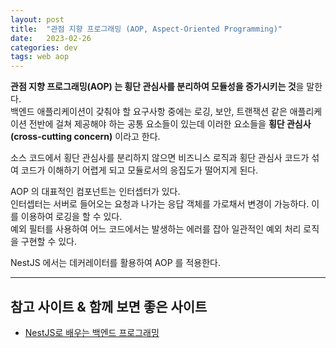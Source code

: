 ```yaml
---
layout: post
title:  "관점 지향 프로그래밍 (AOP, Aspect-Oriented Programming)"
date:   2023-02-26
categories: dev
tags: web aop
---
```


**관점 지향 프로그래밍(AOP) 는 횡단 관심사를 분리하여 모듈성을 증가시키는 것**을 말한다.  
백엔드 애플리케이션이 갖춰야 할 요구사항 중에는 로깅, 보안, 트랜잭션 같은 애플리케이션 전반에 걸쳐 제공해야 하는 공통 요소들이 있는데
이러한 요소들을 **횡단 관심사(cross-cutting concern)** 이라고 한다.

소스 코드에서 횡단 관심사를 분리하지 않으면 비즈니스 로직과 횡단 관심사 코드가 섞여 코드가 이해하기 어렵게 되고 모듈로서의 응집도가 떨어지게 된다.

AOP 의 대표적인 컴포넌트는 인터셉터가 있다.  
인터셉터는 서버로 들어오는 요청과  나가는 응답 객체를 가로채서 변경이 가능하다. 이를 이용하여 로깅을 할 수 있다.  
예외 필터를 사용하여 어느 코드에서는 발생하는 에러를 잡아 일관적인 예외 처리 로직을 구현할 수 있다.

NestJS 에서는 데커레이터를 활용하여 AOP 를 적용한다.

---

## 참고 사이트 & 함께 보면 좋은 사이트

* [NestJS로 배우는 백엔드 프로그래밍](http://www.yes24.com/Product/Goods/115850682)